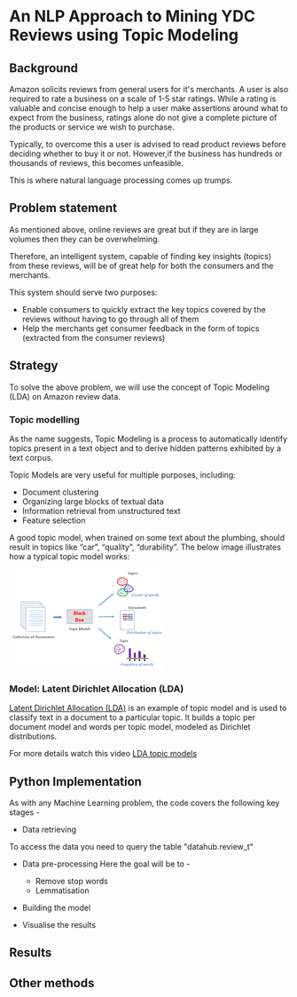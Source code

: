 # An NLP Approach to Mining YDC Reviews using Topic Modeling

## Background

Amazon solicits reviews from general users for it's merchants. A user is also required to rate a business on a scale of 1-5 star ratings. While a rating is valuable and concise enough to help a user make assertions around what to expect from the business, ratings alone do not give a complete picture of the products or service we wish to purchase.

Typically, to overcome this a user is advised to read product reviews before deciding whether to buy it or not. However,if the business has hundreds or thousands of reviews, this becomes unfeasible. 

This is where natural language processing comes up trumps.

## Problem statement

As mentioned above, online reviews are great but if they are in large volumes then they can be overwhelming. 

Therefore, an intelligent system, capable of finding key insights (topics) from these reviews, will be of great help for both the consumers and the merchants. 

This system should serve two purposes:

 - Enable consumers to quickly extract the key topics covered by the reviews without having to go through all of them
 - Help the merchants get consumer feedback in the form of topics (extracted from the consumer reviews)

## Strategy


To solve the above problem, we will use the concept of Topic Modeling (LDA) on Amazon review data.

### Topic modelling

As the name suggests, Topic Modeling is a process to automatically identify topics present in a text object and to derive hidden patterns exhibited by a text corpus. 

Topic Models are very useful for multiple purposes, including:

- Document clustering
- Organizing large blocks of textual data
- Information retrieval from unstructured text
- Feature selection

A good topic model, when trained on some text about the plumbing, should result in topics like “car”, “quality”, “durability”. The below image illustrates how a typical topic model works:

![topic modelling](topic-modelling.png)
 

### Model: Latent Dirichlet Allocation (LDA)

[Latent Dirichlet Allocation (LDA)](http://blog.echen.me/2011/08/22/introduction-to-latent-dirichlet-allocation/) is an example of topic model and is used to classify text in a document to a particular topic. It builds a topic per document model and words per topic model, modeled as Dirichlet distributions.

For more details watch this video [LDA topic models](https://www.youtube.com/watch?v=3mHy4OSyRf0)

## Python Implementation

As with any Machine Learning problem, the code covers the following key stages -

 * Data retrieving 
 
 To access the data you need to query the table "datahub.review_t"
 
 * Data pre-processing
 Here the goal will be to -
   - Remove stop words
   - Lemmatisation
 
 * Building the model
 * Visualise the results


## Results



## Other methods 



